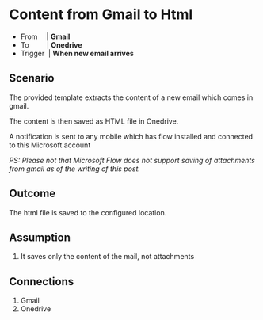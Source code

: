 # Content from Gmail to Html

* From &emsp;| **Gmail**
* To &emsp; &emsp;| **Onedrive**
* Trigger &nbsp;| **When new email arrives**

## Scenario
The provided template extracts the content of a new email which comes in gmail.

The content is then saved as HTML file in Onedrive.

A notification is sent to any mobile which has flow installed and connected to this Microsoft account

_PS: Please not that Microsoft Flow does not support saving of attachments from gmail as of the writing of this post._

## Outcome
The html file is saved to the configured location.

## Assumption
1. It saves only the content of the mail, not attachments

## Connections
1. Gmail
2. Onedrive